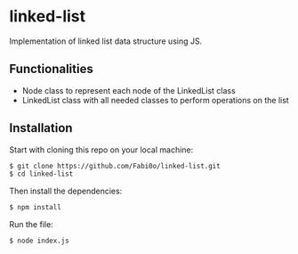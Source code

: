 # linked-list
Implementation of linked list data structure using JS.
## Functionalities
* Node class to represent each node of the LinkedList class
* LinkedList class with all needed classes to perform operations on the list
## Installation
Start with cloning this repo on your local machine:

```sh
$ git clone https://github.com/Fabi0o/linked-list.git
$ cd linked-list
```

Then install the dependencies:

```sh
$ npm install
```

Run the file:

```sh
$ node index.js
```
